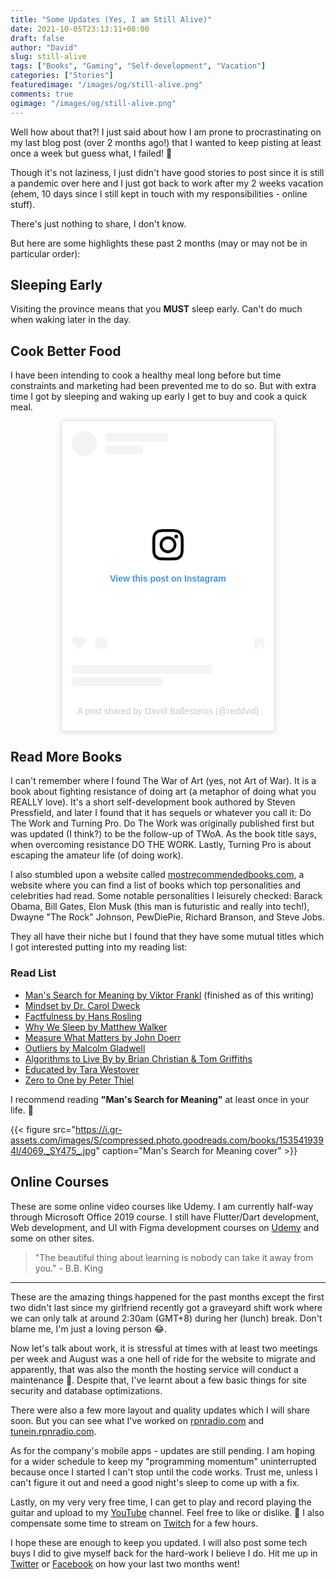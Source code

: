 ```yaml
---
title: "Some Updates (Yes, I am Still Alive)"
date: 2021-10-05T23:13:11+08:00
draft: false
author: "David"
slug: still-alive
tags: ["Books", "Gaming", "Self-development", "Vacation"]
categories: ["Stories"]
featuredimage: "/images/og/still-alive.png"
comments: true
ogimage: "/images/og/still-alive.png"
---
```


Well how about that?! I just said about how I am prone to procrastinating on my last blog post (over 2 months ago!) that I wanted to keep pisting at least once a week but guess what, I failed! 🥲

Though it's not laziness, I just didn't have good stories to post since it is still a pandemic over here and I just got back to work after my 2 weeks vacation (ehem, 10 days since I still kept in touch with my responsibilities - online stuff).

There's just nothing to share, I don't know.

But here are some highlights these past 2 months (may or may not be in particular order):

## Sleeping Early

Visiting the province means that you **MUST** sleep early. Can't do much when waking later in the day.

## Cook Better Food

I have been intending to cook a healthy meal long before but time constraints and marketing had been prevented me to do so. But with extra time I got by sleeping and waking up early I get to buy and cook a quick meal.

<center>
<blockquote class="instagram-media" data-instgrm-captioned data-instgrm-permalink="https://www.instagram.com/p/CSY9Zu5hflR/?utm_source=ig_embed&amp;utm_campaign=loading" data-instgrm-version="14" style=" background:#FFF; border:0; border-radius:3px; box-shadow:0 0 1px 0 rgba(0,0,0,0.5),0 1px 10px 0 rgba(0,0,0,0.15); margin: 1px; max-width:340px; min-width:240px; padding:0; width:99.375%; width:-webkit-calc(100% - 2px); width:calc(100% - 2px);"><div style="padding:16px;"> <a class="link" href="https://www.instagram.com/p/CSY9Zu5hflR/?utm_source=ig_embed&amp;utm_campaign=loading" style=" background:#FFFFFF; line-height:0; padding:0 0; text-align:center; text-decoration:none; width:100%;" target="_blank"> <div style=" display: flex; flex-direction: row; align-items: center;"> <div style="background-color: #F4F4F4; border-radius: 50%; flex-grow: 0; height: 40px; margin-right: 14px; width: 40px;"></div> <div style="display: flex; flex-direction: column; flex-grow: 1; justify-content: center;"> <div style=" background-color: #F4F4F4; border-radius: 4px; flex-grow: 0; height: 14px; margin-bottom: 6px; width: 100px;"></div> <div style=" background-color: #F4F4F4; border-radius: 4px; flex-grow: 0; height: 14px; width: 60px;"></div></div></div><div style="padding: 19% 0;"></div> <div style="display:block; height:50px; margin:0 auto 12px; width:50px;"><svg width="50px" height="50px" viewBox="0 0 60 60" version="1.1" xmlns="https://www.w3.org/2000/svg" xmlns:xlink="https://www.w3.org/1999/xlink"><g stroke="none" stroke-width="1" fill="none" fill-rule="evenodd"><g transform="translate(-511.000000, -20.000000)" fill="#000000"><g><path d="M556.869,30.41 C554.814,30.41 553.148,32.076 553.148,34.131 C553.148,36.186 554.814,37.852 556.869,37.852 C558.924,37.852 560.59,36.186 560.59,34.131 C560.59,32.076 558.924,30.41 556.869,30.41 M541,60.657 C535.114,60.657 530.342,55.887 530.342,50 C530.342,44.114 535.114,39.342 541,39.342 C546.887,39.342 551.658,44.114 551.658,50 C551.658,55.887 546.887,60.657 541,60.657 M541,33.886 C532.1,33.886 524.886,41.1 524.886,50 C524.886,58.899 532.1,66.113 541,66.113 C549.9,66.113 557.115,58.899 557.115,50 C557.115,41.1 549.9,33.886 541,33.886 M565.378,62.101 C565.244,65.022 564.756,66.606 564.346,67.663 C563.803,69.06 563.154,70.057 562.106,71.106 C561.058,72.155 560.06,72.803 558.662,73.347 C557.607,73.757 556.021,74.244 553.102,74.378 C549.944,74.521 548.997,74.552 541,74.552 C533.003,74.552 532.056,74.521 528.898,74.378 C525.979,74.244 524.393,73.757 523.338,73.347 C521.94,72.803 520.942,72.155 519.894,71.106 C518.846,70.057 518.197,69.06 517.654,67.663 C517.244,66.606 516.755,65.022 516.623,62.101 C516.479,58.943 516.448,57.996 516.448,50 C516.448,42.003 516.479,41.056 516.623,37.899 C516.755,34.978 517.244,33.391 517.654,32.338 C518.197,30.938 518.846,29.942 519.894,28.894 C520.942,27.846 521.94,27.196 523.338,26.654 C524.393,26.244 525.979,25.756 528.898,25.623 C532.057,25.479 533.004,25.448 541,25.448 C548.997,25.448 549.943,25.479 553.102,25.623 C556.021,25.756 557.607,26.244 558.662,26.654 C560.06,27.196 561.058,27.846 562.106,28.894 C563.154,29.942 563.803,30.938 564.346,32.338 C564.756,33.391 565.244,34.978 565.378,37.899 C565.522,41.056 565.552,42.003 565.552,50 C565.552,57.996 565.522,58.943 565.378,62.101 M570.82,37.631 C570.674,34.438 570.167,32.258 569.425,30.349 C568.659,28.377 567.633,26.702 565.965,25.035 C564.297,23.368 562.623,22.342 560.652,21.575 C558.743,20.834 556.562,20.326 553.369,20.18 C550.169,20.033 549.148,20 541,20 C532.853,20 531.831,20.033 528.631,20.18 C525.438,20.326 523.257,20.834 521.349,21.575 C519.376,22.342 517.703,23.368 516.035,25.035 C514.368,26.702 513.342,28.377 512.574,30.349 C511.834,32.258 511.326,34.438 511.181,37.631 C511.035,40.831 511,41.851 511,50 C511,58.147 511.035,59.17 511.181,62.369 C511.326,65.562 511.834,67.743 512.574,69.651 C513.342,71.625 514.368,73.296 516.035,74.965 C517.703,76.634 519.376,77.658 521.349,78.425 C523.257,79.167 525.438,79.673 528.631,79.82 C531.831,79.965 532.853,80.001 541,80.001 C549.148,80.001 550.169,79.965 553.369,79.82 C556.562,79.673 558.743,79.167 560.652,78.425 C562.623,77.658 564.297,76.634 565.965,74.965 C567.633,73.296 568.659,71.625 569.425,69.651 C570.167,67.743 570.674,65.562 570.82,62.369 C570.966,59.17 571,58.147 571,50 C571,41.851 570.966,40.831 570.82,37.631"></path></g></g></g></svg></div><div style="padding-top: 8px;"> <div style=" color:#3897f0; font-family:Arial,sans-serif; font-size:14px; font-style:normal; font-weight:550; line-height:18px;">View this post on Instagram</div></div><div style="padding: 12.5% 0;"></div> <div style="display: flex; flex-direction: row; margin-bottom: 14px; align-items: center;"><div> <div style="background-color: #F4F4F4; border-radius: 50%; height: 12.5px; width: 12.5px; transform: translateX(0px) translateY(7px);"></div> <div style="background-color: #F4F4F4; height: 12.5px; transform: rotate(-45deg) translateX(3px) translateY(1px); width: 12.5px; flex-grow: 0; margin-right: 14px; margin-left: 2px;"></div> <div style="background-color: #F4F4F4; border-radius: 50%; height: 12.5px; width: 12.5px; transform: translateX(9px) translateY(-18px);"></div></div><div style="margin-left: 8px;"> <div style=" background-color: #F4F4F4; border-radius: 50%; flex-grow: 0; height: 20px; width: 20px;"></div> <div style=" width: 0; height: 0; border-top: 2px solid transparent; border-left: 6px solid #f4f4f4; border-bottom: 2px solid transparent; transform: translateX(16px) translateY(-4px) rotate(30deg)"></div></div><div style="margin-left: auto;"> <div style=" width: 0px; border-top: 8px solid #F4F4F4; border-right: 8px solid transparent; transform: translateY(16px);"></div> <div style=" background-color: #F4F4F4; flex-grow: 0; height: 12px; width: 16px; transform: translateY(-4px);"></div> <div style=" width: 0; height: 0; border-top: 8px solid #F4F4F4; border-left: 8px solid transparent; transform: translateY(-4px) translateX(8px);"></div></div></div> <div style="display: flex; flex-direction: column; flex-grow: 1; justify-content: center; margin-bottom: 24px;"> <div style=" background-color: #F4F4F4; border-radius: 4px; flex-grow: 0; height: 14px; margin-bottom: 6px; width: 224px;"></div> <div style=" background-color: #F4F4F4; border-radius: 4px; flex-grow: 0; height: 14px; width: 144px;"></div></div></a><p style=" color:#c9c8cd; font-family:Arial,sans-serif; font-size:14px; line-height:17px; margin-bottom:0; margin-top:8px; overflow:hidden; padding:8px 0 7px; text-align:center; text-overflow:ellipsis; white-space:nowrap;"><a class="link" href="https://www.instagram.com/p/CSY9Zu5hflR/?utm_source=ig_embed&amp;utm_campaign=loading" style=" color:#c9c8cd; font-family:Arial,sans-serif; font-size:14px; font-style:normal; font-weight:normal; line-height:17px; text-decoration:none;" target="_blank">A post shared by David Ballesteros (@reddvid)</a></p></div></blockquote> <script async src="//www.instagram.com/embed.js"></script></center>

## Read More Books

I can't remember where I found The War of Art (yes, not Art of War). It is a book about fighting resistance of doing art (a metaphor of doing what you REALLY love). It's a short self-development book authored by Steven Pressfield, and later I found that it has sequels or whatever you call it: Do The Work and Turning Pro. Do The Work was originally published first but was updated (I think?) to be the follow-up of TWoA. As the book title says, when overcoming resistance DO THE WORK. Lastly, Turning Pro is about escaping the amateur life (of doing work).

I also stumbled upon a website called [mostrecommendedbooks.com](https://mostrecommendedbooks.com), a website where you can find a list of books which top personalities and celebrities had read. Some notable personalities I leisurely checked: Barack Obama, Bill Gates, Elon Musk (this man is futuristic and really into tech!), Dwayne "The Rock" Johnson, PewDiePie, Richard Branson, and Steve Jobs.

They all have their niche but I found that they have some mutual titles which I got interested putting into my reading list:

### Read List

- <a class="link" href="https://en.wikipedia.org/wiki/Man%27s_Search_for_Meaning#:~:text=Man's%20Search%20for%20Meaning%20is,then%20immersively%20imagining%20that%20outcome." target="_blank">Man's Search for Meaning by Viktor Frankl</a> (finished as of this writing)
- <a class="link" href="https://www.goodreads.com/book/show/4069.Man_s_Search_for_Meaning" target="blank_">Mindset by Dr. Carol Dweck</a>
- <a class="link" href="https://www.goodreads.com/book/show/34890015-factfulness" target="blank_">Factfulness by Hans Rosling</a>
- <a class="link" href="https://www.goodreads.com/book/show/34466963-why-we-sleep" target="blank_">Why We Sleep by Matthew Walker</a>
- <a class="link" href="https://www.goodreads.com/book/show/39286958-measure-what-matters" target="blank_">Measure What Matters by John Doerr</a>
- <a class="link" href="https://www.goodreads.com/book/show/3228917-outliers" target="blank_">Outliers by Malcolm Gladwell</a>
- <a class="link" href="https://www.goodreads.com/book/show/25666050-algorithms-to-live-by" target="blank_">Algorithms to Live By by Brian Christian & Tom Griffiths</a>
- <a class="link" href="https://www.goodreads.com/book/show/35133922-educated" target="blank_">Educated by Tara Westover</a>
- <a class="link" href="https://www.goodreads.com/book/show/18050143-zero-to-one" target="blank_">Zero to One by Peter Thiel</a>

I recommend reading **"Man's Search for Meaning"** at least once in your life. 🙂

{{< figure src="https://i.gr-assets.com/images/S/compressed.photo.goodreads.com/books/1535419394l/4069._SY475_.jpg" caption="Man's Search for Meaning cover" >}}

## Online Courses

These are some online video courses like Udemy. I am currently half-way through Microsoft Office 2019 course. I still have Flutter/Dart development, Web development, and UI with Figma development courses on <a class="link" href="https://udemy.com/" target="blank_">Udemy</a> and some on other sites.

> "The beautiful thing about learning is nobody can take it away from you." - B.B. King

<hr>

These are the amazing things happened for the past months except the first two didn't last since my girlfriend recently got a graveyard shift work where we can only talk at around 2:30am (GMT+8) during her (lunch) break. Don't blame me, I'm just a loving person 😂.

Now let's talk about work, it is stressful at times with at least two meetings per week and August was a one hell of ride for the website to migrate and apparently, that was also the month the hosting service will conduct a maintenance 😬. Despite that, I've learnt about a few basic things for site security and database optimizations.

There were also a few more layout and quality updates which I will share soon. But you can see what I've worked on <a class="link" href="https://rpnradio.com" target="blank_">rpnradio.com</a> and <a class="link" href="https://tunein.rpnradio.com" target="blank_">tunein.rpnradio.com</a>.

As for the company's mobile apps - updates are still pending. I am hoping for a wider schedule to keep my "programming momentum" uninterrupted because once I started I can't stop until the code works. Trust me, unless I can't figure it out and need a good night's sleep to come up with a fix.

Lastly, on my very very free time, I can get to play and record playing the guitar and upload to my <a class="link" href="https://youtube.com/RedDavid" target="blank_">YouTube</a> channel. Feel free to like or dislike. 🤣 I also compensate some time to stream on <a class="link" href="https://twitch.tv/reddavidgg" target="blank_">Twitch</a> for a few hours.

I hope these are enough to keep you updated. I will also post some tech buys I did to give myself back for the hard-work I believe I do. Hit me up in <a class="link" href="https://twitter.com/reddvid" target="blank_">Twitter</a> or <a class="link" href="https://facebook.com/reddavidgg" target="blank_">Facebook</a> on how your last two months went!
